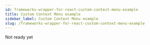 ```yaml
---
id: frameworks-wrapper-for-react-custom-context-menu-example
title: Custom Context Menu example
sidebar_label: Custom Context Menu example
slug: /frameworks-wrapper-for-react-custom-context-menu-example
---
```


Not ready yet
